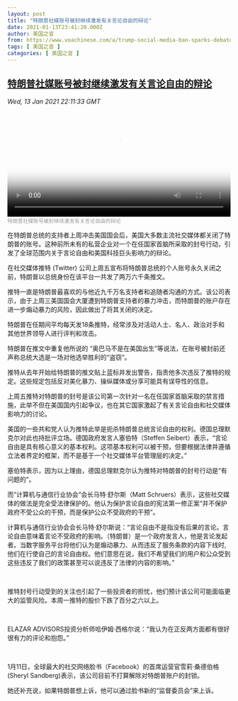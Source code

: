 ```yaml
---
layout: post
title: "特朗普社媒账号被封继续激发有关言论自由的辩论"
date: 2021-01-13T23:41:20.000Z
author: 美国之音
from: https://www.voachinese.com/a/trump-social-media-ban-sparks-debate-20210113/5736421.html
tags: [ 美国之音 ]
categories: [ 美国之音 ]
---
```

<!--1610581280000-->
[特朗普社媒账号被封继续激发有关言论自由的辩论](https://www.voachinese.com/a/trump-social-media-ban-sparks-debate-20210113/5736421.html)
------

<div>
<div><i>Wed, 13 Jan 2021 22:11:33 GMT</i></div><video poster="https://images.weserv.nl?url=gdb.voanews.com/b0c5efa8-25d1-46c7-bd34-963ff9058dfe_tv_r1_s_w900.jpg" src="https://av.voanews.com/Videoroot/Pangeavideo/2021/01/b/b0/b0c5efa8-25d1-46c7-bd34-963ff9058dfe_240p.mp4" style="width:100%" controls></video><div><small style="color: #999;">特朗普社媒账号被封继续激发有关言论自由的辩论</small></div><p>在特朗普总统的支持者上周冲击美国国会后，美国大多数主流社交媒体都关闭了特朗普的账号。这种前所未有的私营企业对一个在任国家首脑所采取的封号行动，引发了全球范围内关于言论自由和美国科技巨头影响力的辩论。</p><p>在社交媒体推特 (Twitter) 公司上周五宣布将特朗普总统的个人账号永久关闭之前，特朗普以总统身份在该平台一共发了两万六千条推文。</p><p>推特一直是特朗普最喜欢的与他近九千万名支持者和追随者沟通的方式。该公司表示，由于上周三美国国会大厦遭到特朗普支持者的暴力冲击，而特朗普的账户存在进一步煽动暴力的风险，因此做出了将其关闭的决定。</p><p>特朗普在任期间平均每天发18条推特，经常涉及对活动人士、名人、政治对手和其他世界领导人进行评判和攻击。</p><p>特朗普在推文中重复他所说的 “奥巴马不是在美国出生”等说法，在账号被封前还声称总统大选是一场对他选举胜利的“盗窃”。</p><p>推特从去年开始给特朗普的推文贴上蓝标并发出警告，指责他多次违反了推特的规定。这些规定包括反对美化暴力、操纵媒体或分享可能具有误导性的信息。</p><p>上周五推特对特朗普的封号是该公司第一次针对一名在任国家首脑采取的禁言措施，此举不但在美国国内引起争议，也在其它国家激起了有关言论自由和社交媒体影响力的讨论。</p><p>美国的一些共和党人认为推特此举是扼杀特朗普总统言论自由的权利。德国总理默克尔对此也持批评立场。德国政府发言人塞伯特（Steffen Seibert）表示，“言论自由是具有核心意义的基本权利。这项基本权利可以被干预，但要根据法律并遵循立法者界定的框架，而不是基于一个社交媒体平台管理层的决定。”</p><p>塞伯特表示，因为以上理由，德国总理默克尔认为推特对特朗普的封号行动是“有问题的”。</p><p>而“计算机与通信行业协会”会长马特·舒尔斯（Matt Schruers）表示，这些社交媒体的做法是完全受法律保护的。他认为保护言论自由的宪法第一修正案“并不保护政府不受公众的干预，而是保护公众不受政府的干预”。</p><p>计算机与通信行业协会会长马特·舒尔斯说：“言论自由不是指没有后果的言论。言论自由意味着言论不受政府的影响。（特朗普）是一个政府发言人，他是言论发起者。当数字服务平台将他们认为是煽动暴力、从而违反了服务条款的内容下线时,他们在行使自己的言论自由权。他们意思在说，我们不希望我们的用户和公众受到这些违反了我们的政策甚至可以说违反了法律的内容的影响。”</p><p> </p><p>推特封号行动受到的关注也引起了一些投资者的担忧，他们预计该公司可能面临更大的监管风险。本周一推特的股价下跌了百分之六以上。</p><p> </p><p>ELAZAR ADVISORS投资分析师哈伊姆·西格尔说：“我认为在正反两方面都有很好很有力的评论和抱怨。”</p><p> </p><p>1月11日，全球最大的社交网络脸书（Facebook）的首席运营官雪莉·桑德伯格(Sheryl Sandberg)表示，该公司目前不打算解除对特朗普账户的封锁。</p><p>她还补充说，如果特朗普想上诉，他可以通过脸书新的“监督委员会”来上诉。</p>
</div>
